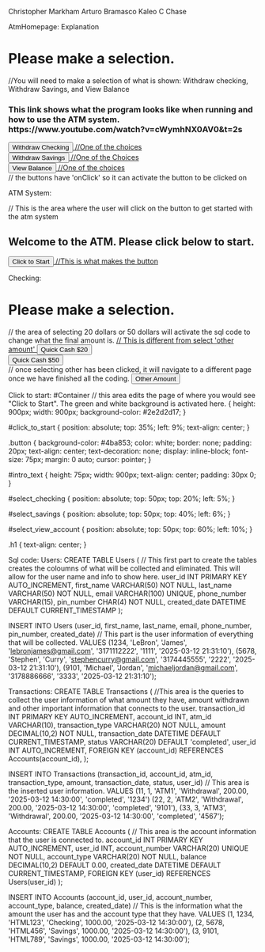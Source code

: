 Christopher Markham
Arturo Bramasco
Kaleo C Chase

AtmHomepage: Explanation
<html>
    <head>
        <meta " System Implentation C451 Project, HTML, PHP, JavaScript, SQL ">
        <meta charset="UTF-8">
        <link rel="stylesheet" type="text/css" href="clicktostart.css" id="style">
    </head>
    <script type="text/javascript">
    </script>
    <body>
        <div id="Container">
            <div id = "intro_text">
            <h1>Please make a selection.</h1> //You will need to make a selection of what is shown: Withdraw checking, Withdraw Savings, and View Balance
            <h3>This link shows what the program looks like when running and how to use the ATM system. https://www.youtube.com/watch?v=cWymhNX0AV0&t=2s</h3>
            </div>
            <div id="select_checking">
                    <a href="checking.html">
                        <button onClick="checking()" class="button">Withdraw Checking</button> //One of the choices
                    </a>
            </div>
            <div>
                <div id="select_savings">
                    <a href="savings.html">
                        <button onClick="savings()" class="button"> Withdraw Savings</button> //One of the Choices
                    </a>
                </div>
            </div>
            <div id="select_view_account">
                <a href="viewbalance.html">
                    <button onClick="vewbalance.html()" class="button">View Balance</button> //One of the choices
                </a>
            </div> // the buttons have 'onClick' so it can activate the button to be clicked on
        </div>
    </body>
</html>

ATM System: 
<html>
<head>
    <meta " Christopher Markham, System Implentation C451 Project, HTML, PHP, JavaScript, SQL ">
    <meta charset="UTF-8">
    <link rel="stylesheet" type="text/css" href="clicktostart.css" id="style">
</head>
<script type="text/javascript">
    
</script>
<body>
    <div id="Container">
        <div id="click_to_start"> // This is the area where the user will click on the button to get started with the atm system
            <h2>Welcome to the ATM.  Please click below to start.</h2>
            <a href="ATM_home_page.html">
                <button onclick="Start()" class="button">Click to Start</button> //This is what makes the button
            </a>
        </div>
    </div>
</body>
</html>

Checking: 
<html>
    <head>
        <meta " System Implementation, C451 Porject, HTML, PHP, Javascript, SQL ">
        <meta charset="UTF-8">
        <link rel="stylesheet" type="text/css" href="withdraw.css" id="style"> 
    </head>
    <script type="text/javascript">
    </script>
    <body>
        <div id="Container">
            <div id="Container">
                <div id = "intro_text">
                <h1>Please make a selection.</h1>
                </div>
                <div id="select_20">              // the area of selecting 20 dollars or 50 dollars will activate the sql code to change what the final amount is.
                    <a href="quick_cash_20.php">  // This is different from select 'other amount'
                            <button onClick="quick_cash_20()" class="button">Quick Cash $20</button>
                        </a>
                </div>
                <div>
                    <div id="select_50">
                        <a href="quick_cash_50.php">
                            <button onClick="quick_cash_50()" class="button"> Quick Cash $50</button>
                        </a>
                    </div>
                </div>
                <div id="select_other">         // once selecting other has been clicked, it will navigate to a different page once we have finished all the coding.
                    <a href="other_amount.php">
                        <button onClick="other_amount()" class="button">Other Amount</button> 
                    </a>
                </div>
            </div>
        </div>
    </body>

Click to start:
#Container // this area edits the page of where you would see "Click to Start". The green and white background is activated here.
{
height: 900px;
width: 900px;
background-color: #2e2d2d17;
}

#click_to_start
{
position: absolute;
top: 35%;
left: 9%;
text-align: center;
}

.button
{
background-color: #4ba853;
color: white;
border: none;
padding: 20px;
text-align: center;
text-decoration: none;
display: inline-block;
font-size: 75px;
margin: 0 auto;
cursor: pointer;
}

#intro_text
{
height: 75px;
width: 900px;
text-align: center;
padding: 30px 0;
}

#select_checking
{
position: absolute;
top: 50px;
top: 20%;
left: 5%;
}

#select_savings
{
position: absolute;
top: 50px;
top: 40%;
left: 6%;
}

#select_view_account
{
position: absolute;
top: 50px;
top: 60%;
left: 10%;
}

.h1
{
text-align: center;
}

Sql code:
  Users:
CREATE TABLE Users (                         // This first part to create the tables creates the coloumns of what will be collected and eliminated. This will allow for the user name and info to show here.
    user_id INT PRIMARY KEY AUTO_INCREMENT,
    first_name VARCHAR(50) NOT NULL,
    last_name VARCHAR(50) NOT NULL,
    email VARCHAR(100) UNIQUE,
    phone_number VARCHAR(15),
    pin_number CHAR(4) NOT NULL,
    created_date DATETIME DEFAULT CURRENT_TIMESTAMP
);
 
INSERT INTO Users (user_id, first_name, last_name, email, phone_number, pin_number, created_date)    // This part is the user information of everything that will be collected.
VALUES 
    (1234, 'LeBron', 'James', 'lebronjames@gmail.com', '3171112222', '1111', '2025-03-12 21:31:10'),
    (5678, 'Stephen', 'Curry', 'stephencurry@gmail.com', '3174445555', '2222', '2025-03-12 21:31:10'),
    (9101, 'Michael', 'Jordan', 'michaeljordan@gmail.com', '3178886666', '3333', '2025-03-12 21:31:10');

  Transactions:
CREATE TABLE Transactions (                         //This area is the queries to collect the user information of what amount they have, amount withdrawn and other important information that connects to the user.
    transaction_id INT PRIMARY KEY AUTO_INCREMENT,
    account_id INT,
    atm_id VARCHAR(10),
    transaction_type VARCHAR(20) NOT NULL,
    amount DECIMAL(10,2) NOT NULL,
    transaction_date DATETIME DEFAULT CURRENT_TIMESTAMP,
    status VARCHAR(20) DEFAULT 'completed',
    user_id INT AUTO_INCREMENT,
    FOREIGN KEY (account_id) REFERENCES Accounts(account_id),
);
 
INSERT INTO Transactions (transaction_id, account_id, atm_id, transaction_type, amount, transaction_date, status, user_id)  // This area is the inserted user information.
VALUES 
    (11, 1, 'ATM1', 'Withdrawal', 200.00, '2025-03-12 14:30:00', 'completed', '1234')
    (22, 2, 'ATM2', 'Withdrawal', 200.00, '2025-03-12 14:30:00', 'completed', '9101'),
    (33, 3, 'ATM3', 'Withdrawal', 200.00, '2025-03-12 14:30:00', 'completed', '4567');

  Accounts: 
CREATE TABLE Accounts (                              // This area is the account information that the user is connected to.
    account_id INT PRIMARY KEY AUTO_INCREMENT,
    user_id INT,
    account_number VARCHAR(20) UNIQUE NOT NULL,
    account_type VARCHAR(20) NOT NULL,
    balance DECIMAL(10,2) DEFAULT 0.00,
    created_date DATETIME DEFAULT CURRENT_TIMESTAMP,
    FOREIGN KEY (user_id) REFERENCES Users(user_id)
);
 
INSERT INTO Accounts (account_id, user_id, account_number, account_type, balance, created_date)    // This is the information what the amount the user has and the account type that they have.
VALUES 
    (1, 1234, 'HTML123', 'Checking', 1000.00, '2025-03-12 14:30:00'),
    (2, 5678, 'HTML456', 'Savings', 1000.00, '2025-03-12 14:30:00'),
    (3, 9101, 'HTML789', 'Savings', 1000.00, '2025-03-12 14:30:00');   
